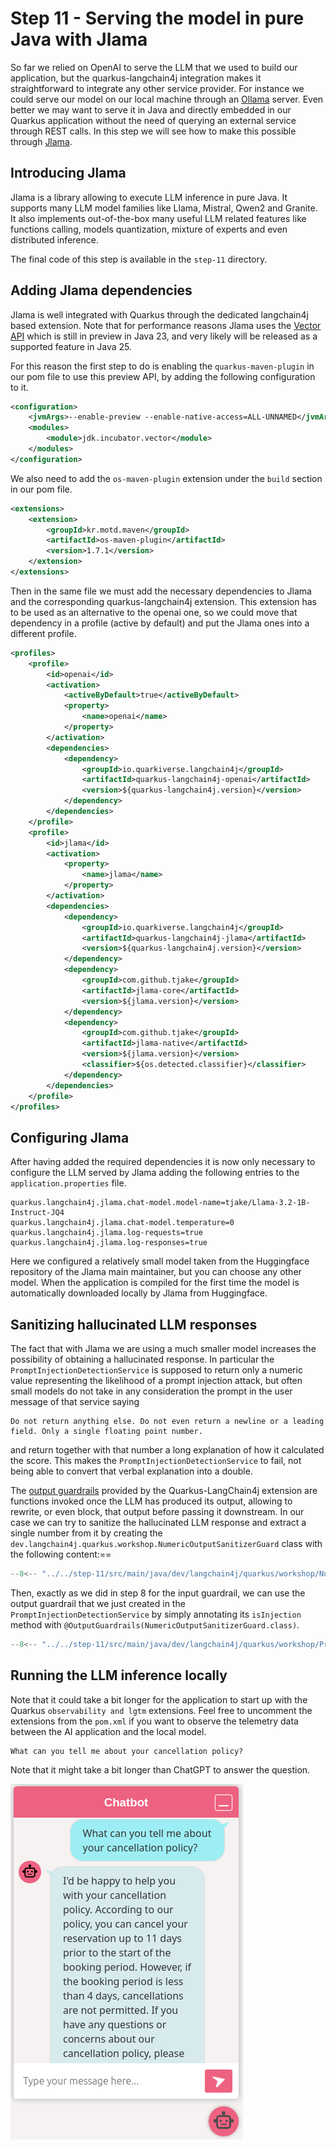 # Step 11 - Serving the model in pure Java with Jlama

So far we relied on OpenAI to serve the LLM that we used to build our application, but the quarkus-langchain4j integration makes it straightforward to integrate any other service provider. For instance we could serve our model on our local machine through an [Ollama](https://ollama.com/) server. Even better we may want to serve it in Java and directly embedded in our Quarkus application without the need of querying an external service through REST calls. In this step we will see how to make this possible through [Jlama](https://github.com/tjake/Jlama).

## Introducing Jlama

Jlama is a library allowing to execute LLM inference in pure Java. It supports many LLM model families like Llama, Mistral, Qwen2 and Granite. It also implements out-of-the-box many useful LLM related features like functions calling, models quantization, mixture of experts and even distributed inference.

The final code of this step is available in the `step-11` directory.

## Adding Jlama dependencies

Jlama is well integrated with Quarkus through the dedicated langchain4j based extension. Note that for performance reasons Jlama uses the [Vector API](https://openjdk.org/jeps/469) which is still in preview in Java 23, and very likely will be released as a supported feature in Java 25.

For this reason the first step to do is enabling the `quarkus-maven-plugin` in our pom file to use this preview API, by adding the following configuration to it.

```xml title="pom.xml"
<configuration>
    <jvmArgs>--enable-preview --enable-native-access=ALL-UNNAMED</jvmArgs>
    <modules>
        <module>jdk.incubator.vector</module>
    </modules>
</configuration>
```

We also need to add the `os-maven-plugin` extension under the `build` section in our pom file.

```xml title="pom.xml"
<extensions>
    <extension>
        <groupId>kr.motd.maven</groupId>
        <artifactId>os-maven-plugin</artifactId>
        <version>1.7.1</version>
    </extension>
</extensions>
```

Then in the same file we must add the necessary dependencies to Jlama and the corresponding quarkus-langchain4j extension. This extension has to be used as an alternative to the openai one, so we could move that dependency in a profile (active by default) and put the Jlama ones into a different profile.

```xml title="pom.xml"
<profiles>
    <profile>
        <id>openai</id>
        <activation>
            <activeByDefault>true</activeByDefault>
            <property>
                <name>openai</name>
            </property>
        </activation>
        <dependencies>
            <dependency>
                <groupId>io.quarkiverse.langchain4j</groupId>
                <artifactId>quarkus-langchain4j-openai</artifactId>
                <version>${quarkus-langchain4j.version}</version>
            </dependency>
        </dependencies>
    </profile>
    <profile>
        <id>jlama</id>
        <activation>
            <property>
                <name>jlama</name>
            </property>
        </activation>
        <dependencies>
            <dependency>
                <groupId>io.quarkiverse.langchain4j</groupId>
                <artifactId>quarkus-langchain4j-jlama</artifactId>
                <version>${quarkus-langchain4j.version}</version>
            </dependency>
            <dependency>
                <groupId>com.github.tjake</groupId>
                <artifactId>jlama-core</artifactId>
                <version>${jlama.version}</version>
            </dependency>
            <dependency>
                <groupId>com.github.tjake</groupId>
                <artifactId>jlama-native</artifactId>
                <version>${jlama.version}</version>
                <classifier>${os.detected.classifier}</classifier>
            </dependency>
        </dependencies>
    </profile>
</profiles>
```

## Configuring Jlama

After having added the required dependencies it is now only necessary to configure the LLM served by Jlama adding the following entries to the `application.properties` file.

```properties
quarkus.langchain4j.jlama.chat-model.model-name=tjake/Llama-3.2-1B-Instruct-JQ4
quarkus.langchain4j.jlama.chat-model.temperature=0
quarkus.langchain4j.jlama.log-requests=true
quarkus.langchain4j.jlama.log-responses=true
```

Here we configured a relatively small model taken from the Huggingface repository of the Jlama main maintainer, but you can choose any other model. When the application is compiled for the first time the model is automatically downloaded locally by Jlama from Huggingface.

## Sanitizing hallucinated LLM responses

The fact that with Jlama we are using a much smaller model increases the possibility of obtaining a hallucinated response. In particular the `PromptInjectionDetectionService` is supposed to return only a numeric value representing the likelihood of a prompt
injection attack, but often small models do not take in any consideration the prompt in the user message of that service saying

```
Do not return anything else. Do not even return a newline or a leading field. Only a single floating point number.
```

and return together with that number a long explanation of how it calculated the score. This makes the `PromptInjectionDetectionService` to fail, not being able to convert that verbal explanation into a double.

The [output guardrails](https://docs.quarkiverse.io/quarkus-langchain4j/dev/guardrails.html#_output_guardrails) provided by the Quarkus-LangChain4j extension are functions invoked once the LLM has produced its output, allowing to rewrite, or even block, that output before passing it downstream. In our case we can try to sanitize the hallucinated LLM response and extract a single number from it by creating the `dev.langchain4j.quarkus.workshop.NumericOutputSanitizerGuard` class with the following content:==

```java title="NumericOutputSanitizerGuard.java"
--8<-- "../../step-11/src/main/java/dev/langchain4j/quarkus/workshop/NumericOutputSanitizerGuard.java"
```

Then, exactly as we did in step 8 for the input guardrail, we can use the output guardrail that we just created in the `PromptInjectionDetectionService` by simply annotating its `isInjection` method with `@OutputGuardrails(NumericOutputSanitizerGuard.class)`.

```java hl_lines="6 59" title="PromptInjectionDetectionService.java"
--8<-- "../../step-11/src/main/java/dev/langchain4j/quarkus/workshop/PromptInjectionDetectionService.java"
```

## Running the LLM inference locally

Note that it could take a bit longer for the application to start up with the Quarkus `observability and lgtm` extensions.
Feel free to uncomment the extensions from the `pom.xml` if you want to observe the telemetry data between the AI application and the local model.

```
What can you tell me about your cancellation policy?
```

Note that it might take a bit longer than ChatGPT to answer the question.

![RAG with Jlama](images/chat-rag-with-jlama.png)